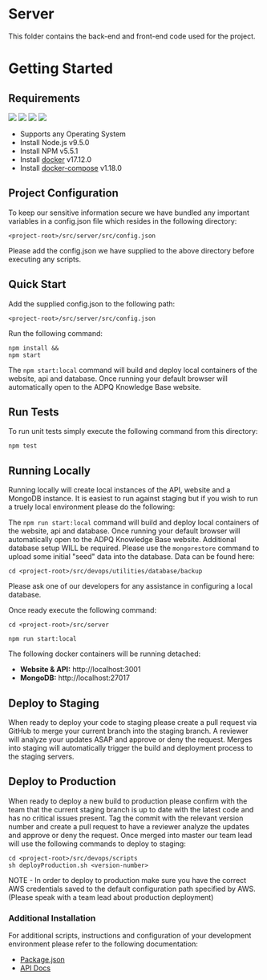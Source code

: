 # Server
This folder contains the back-end and front-end code used for the project.

# Getting Started

## Requirements
![](https://img.shields.io/badge/node-v9.2.0-blue.svg)
![](https://img.shields.io/badge/npm-v5.5.1-blue.svg)
![](https://img.shields.io/badge/docker-v17.12.0-blue.svg)
![](https://img.shields.io/badge/dockercompose-v1.18.0-blue.svg)

- Supports any Operating System
- Install Node.js v9.5.0  
- Install NPM v5.5.1
- Install [docker](https://docs.docker.com/get-started/) v17.12.0
- Install [docker-compose](https://docs.docker.com/compose/gettingstarted/) v1.18.0

## Project Configuration
To keep our sensitive information secure we have bundled any important variables in a config.json file which resides in the following directory:
```
<project-root>/src/server/src/config.json
```
Please add the config.json we have supplied to the above directory before executing any scripts.

## Quick Start
Add the supplied config.json to the following path:
```
<project-root>/src/server/src/config.json
```
Run the following command:
```
npm install && 
npm start
```
The `npm start:local` command will build and deploy local containers of the website, api and database. Once running your default browser will automatically open to the ADPQ Knowledge Base website.

## Run Tests
To run unit tests simply execute the following command from this directory:
```
npm test
```

## Running Locally

Running locally will create local instances of the API, website and a MongoDB instance. It is easiest to run against staging but if you wish to run a truely local environment please do the following:

The `npm run start:local` command will build and deploy local containers of the website, api and database. Once running your default browser will automatically open to the ADPQ Knowledge Base website. Additional database setup WILL be required. Please use the `mongorestore` command to upload some initial "seed" data into the database. Data can be found here:
```
cd <project-root>/src/devops/utilities/database/backup
```
Please ask one of our developers for any assistance in configuring a local database.

Once ready execute the following command:
```
cd <project-root>/src/server

npm run start:local
```

The following docker containers will be running detached:<br>

- **Website & API:** http://localhost:3001<br>
- **MongoDB:** http://localhost:27017

## Deploy to Staging

When ready to deploy your code to staging please create a pull request via GitHub to merge your current branch into the staging branch. A reviewer will analyze your updates ASAP and approve or deny the request. Merges into staging will automatically trigger the build and deployment process to the staging servers.

## Deploy to Production

When ready to deploy a new build to production please confirm with the team that the current staging branch is up to date with the latest code and has no critical issues present. Tag the commit with the relevant version number and create a pull request to have a reviewer analyze the updates and approve or deny the request. Once merged into master our team lead will use the following commands to deploy to staging:
```
cd <project-root>/src/devops/scripts
sh deployProduction.sh <version-number>
```
NOTE - In order to deploy to production make sure you have the correct AWS credentials saved to the default configuration path specified by AWS. (Please speak with a team lead about production deployment) 

### Additional Installation
For additional scripts, instructions and configuration of your development environment please refer to the following documentation:<br>
- [Package.json](package.json)<br>
- [API Docs](http://adpq-docs.hotbsoftware.com)<br>